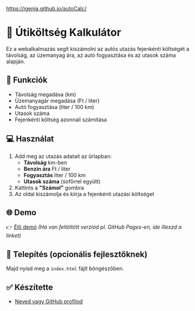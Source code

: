 https://igenja.github.io/autoCalc/

# 🚗 Útiköltség Kalkulátor

Ez a webalkalmazás segít kiszámolni az autós utazás fejenkénti költségét a távolság, az üzemanyag ára, az autó fogyasztása és az utasok száma alapján.

## 🔧 Funkciók
- Távolság megadása (km)
- Üzemanyagár megadása (Ft / liter)
- Autó fogyasztása (liter / 100 km)
- Utasok száma
- Fejenkénti költség azonnali számítása

## 💻 Használat
1. Add meg az utazás adatait az űrlapban:
   - **Távolság** km-ben
   - **Benzin ára** Ft / liter
   - **Fogyasztás** liter / 100 km
   - **Utasok száma** (sofőrrel együtt)
2. Kattints a **"Számol"** gombra
3. Az oldal kiszámolja és kiírja a fejenkénti utazási költséget

## 🌐 Demo
👉 [Élő demó](https://igenja.github.io/autoCalc/) *(Ha van feltöltött verziód pl. GitHub Pages-en, ide illeszd a linket)*

## 📂 Telepítés (opcionális fejlesztőknek)

Majd nyisd meg a `index.html` fájlt böngészőben.

## ✅ Készítette
- [Neved vagy GitHub profilod](https://github.com/felhasznalonev)
